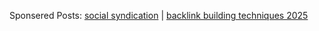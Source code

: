 Sponsered Posts: 
[social syndication](https://mikelineinc.medium.com/rank-page-1-of-google-fast-with-done-for-you-seo-backlinks-cb44c17d518b) | 
[backlink building techniques 2025](https://webrainmaker.blogspot.com/)
